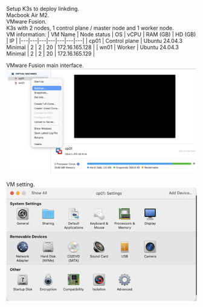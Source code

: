 Setup K3s to deploy linkding. <br>
Macbook Air M2. <br>
VMware Fusion. <br>
K3s with 2 nodes, 1 control plane / master node and 1 worker node. <br>
VM information:
| VM Name | Node status | OS | vCPU | RAM (GB) | HD (GB) | IP |
|---|---|---|---|---|---|---|
| cp01 | Control plane | Ubuntu 24.04.3 Minimal | 2 | 2 | 20 | 172.16.165.128 |
| wn01 | Worker | Ubuntu 24.04.3 Minimal | 2 | 2 | 20 | 172.16.165.129 |

VMware Fusion main interface. <br>
![Alt text](images/VMware_Fusion_Main.png) <br><br>
VM setting. <br>
![Alt text](images/VMware_Fusion_VM_setting.png)
